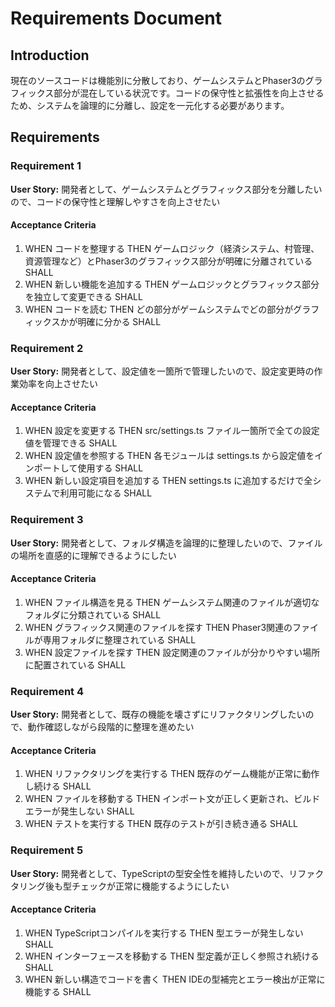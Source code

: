 # Requirements Document

## Introduction

現在のソースコードは機能別に分散しており、ゲームシステムとPhaser3のグラフィックス部分が混在している状況です。コードの保守性と拡張性を向上させるため、システムを論理的に分離し、設定を一元化する必要があります。

## Requirements

### Requirement 1

**User Story:** 開発者として、ゲームシステムとグラフィックス部分を分離したいので、コードの保守性と理解しやすさを向上させたい

#### Acceptance Criteria

1. WHEN コードを整理する THEN ゲームロジック（経済システム、村管理、資源管理など）とPhaser3のグラフィックス部分が明確に分離されている SHALL
2. WHEN 新しい機能を追加する THEN ゲームロジックとグラフィックス部分を独立して変更できる SHALL
3. WHEN コードを読む THEN どの部分がゲームシステムでどの部分がグラフィックスかが明確に分かる SHALL

### Requirement 2

**User Story:** 開発者として、設定値を一箇所で管理したいので、設定変更時の作業効率を向上させたい

#### Acceptance Criteria

1. WHEN 設定を変更する THEN src/settings.ts ファイル一箇所で全ての設定値を管理できる SHALL
2. WHEN 設定値を参照する THEN 各モジュールは settings.ts から設定値をインポートして使用する SHALL
3. WHEN 新しい設定項目を追加する THEN settings.ts に追加するだけで全システムで利用可能になる SHALL

### Requirement 3

**User Story:** 開発者として、フォルダ構造を論理的に整理したいので、ファイルの場所を直感的に理解できるようにしたい

#### Acceptance Criteria

1. WHEN ファイル構造を見る THEN ゲームシステム関連のファイルが適切なフォルダに分類されている SHALL
2. WHEN グラフィックス関連のファイルを探す THEN Phaser3関連のファイルが専用フォルダに整理されている SHALL
3. WHEN 設定ファイルを探す THEN 設定関連のファイルが分かりやすい場所に配置されている SHALL

### Requirement 4

**User Story:** 開発者として、既存の機能を壊さずにリファクタリングしたいので、動作確認しながら段階的に整理を進めたい

#### Acceptance Criteria

1. WHEN リファクタリングを実行する THEN 既存のゲーム機能が正常に動作し続ける SHALL
2. WHEN ファイルを移動する THEN インポート文が正しく更新され、ビルドエラーが発生しない SHALL
3. WHEN テストを実行する THEN 既存のテストが引き続き通る SHALL

### Requirement 5

**User Story:** 開発者として、TypeScriptの型安全性を維持したいので、リファクタリング後も型チェックが正常に機能するようにしたい

#### Acceptance Criteria

1. WHEN TypeScriptコンパイルを実行する THEN 型エラーが発生しない SHALL
2. WHEN インターフェースを移動する THEN 型定義が正しく参照され続ける SHALL
3. WHEN 新しい構造でコードを書く THEN IDEの型補完とエラー検出が正常に機能する SHALL